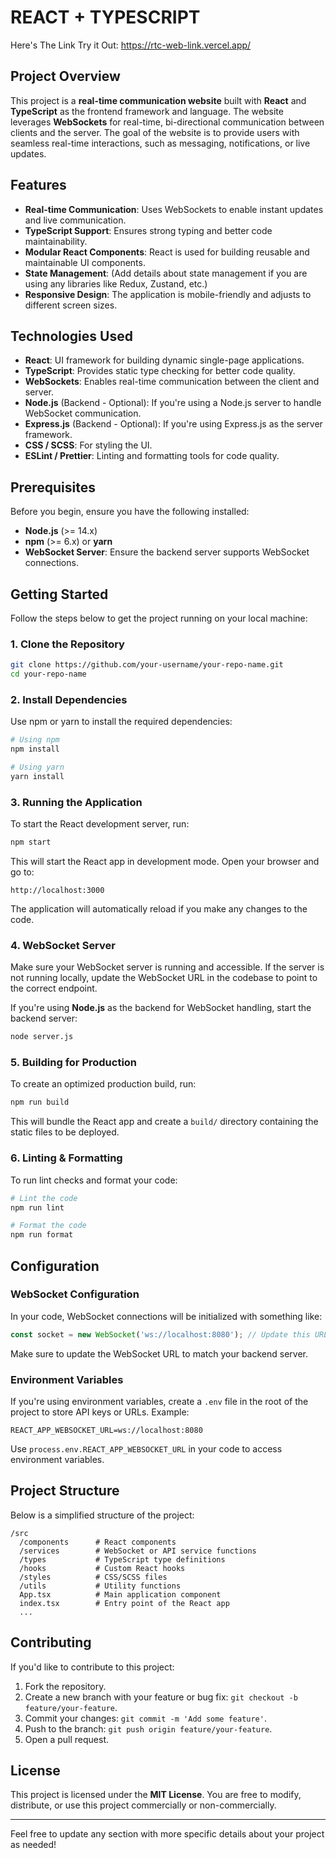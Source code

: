 # REACT + TYPESCRIPT


Here's The Link Try it Out: https://rtc-web-link.vercel.app/


## Project Overview

This project is a **real-time communication website** built with **React** and **TypeScript** as the frontend framework and language. The website leverages **WebSockets** for real-time, bi-directional communication between clients and the server. The goal of the website is to provide users with seamless real-time interactions, such as messaging, notifications, or live updates.

## Features

- **Real-time Communication**: Uses WebSockets to enable instant updates and live communication.
- **TypeScript Support**: Ensures strong typing and better code maintainability.
- **Modular React Components**: React is used for building reusable and maintainable UI components.
- **State Management**: (Add details about state management if you are using any libraries like Redux, Zustand, etc.)
- **Responsive Design**: The application is mobile-friendly and adjusts to different screen sizes.

## Technologies Used

- **React**: UI framework for building dynamic single-page applications.
- **TypeScript**: Provides static type checking for better code quality.
- **WebSockets**: Enables real-time communication between the client and server.
- **Node.js** (Backend - Optional): If you're using a Node.js server to handle WebSocket communication.
- **Express.js** (Backend - Optional): If you're using Express.js as the server framework.
- **CSS / SCSS**: For styling the UI.
- **ESLint / Prettier**: Linting and formatting tools for code quality.

## Prerequisites

Before you begin, ensure you have the following installed:

- **Node.js** (>= 14.x)
- **npm** (>= 6.x) or **yarn**
- **WebSocket Server**: Ensure the backend server supports WebSocket connections.

## Getting Started

Follow the steps below to get the project running on your local machine:

### 1. Clone the Repository

```bash
git clone https://github.com/your-username/your-repo-name.git
cd your-repo-name
```

### 2. Install Dependencies

Use npm or yarn to install the required dependencies:

```bash
# Using npm
npm install

# Using yarn
yarn install
```

### 3. Running the Application

To start the React development server, run:

```bash
npm start
```

This will start the React app in development mode. Open your browser and go to:

```
http://localhost:3000
```

The application will automatically reload if you make any changes to the code.

### 4. WebSocket Server

Make sure your WebSocket server is running and accessible. If the server is not running locally, update the WebSocket URL in the codebase to point to the correct endpoint.

If you're using **Node.js** as the backend for WebSocket handling, start the backend server:

```bash
node server.js
```

### 5. Building for Production

To create an optimized production build, run:

```bash
npm run build
```

This will bundle the React app and create a `build/` directory containing the static files to be deployed.

### 6. Linting & Formatting

To run lint checks and format your code:

```bash
# Lint the code
npm run lint

# Format the code
npm run format
```

## Configuration

### WebSocket Configuration

In your code, WebSocket connections will be initialized with something like:

```typescript
const socket = new WebSocket('ws://localhost:8080'); // Update this URL accordingly
```

Make sure to update the WebSocket URL to match your backend server.

### Environment Variables

If you're using environment variables, create a `.env` file in the root of the project to store API keys or URLs. Example:

```
REACT_APP_WEBSOCKET_URL=ws://localhost:8080
```

Use `process.env.REACT_APP_WEBSOCKET_URL` in your code to access environment variables.

## Project Structure

Below is a simplified structure of the project:

```
/src
  /components      # React components
  /services        # WebSocket or API service functions
  /types           # TypeScript type definitions
  /hooks           # Custom React hooks
  /styles          # CSS/SCSS files
  /utils           # Utility functions
  App.tsx          # Main application component
  index.tsx        # Entry point of the React app
  ...
```

## Contributing

If you'd like to contribute to this project:

1. Fork the repository.
2. Create a new branch with your feature or bug fix: `git checkout -b feature/your-feature`.
3. Commit your changes: `git commit -m 'Add some feature'`.
4. Push to the branch: `git push origin feature/your-feature`.
5. Open a pull request.

## License

This project is licensed under the **MIT License**. You are free to modify, distribute, or use this project commercially or non-commercially.

---

Feel free to update any section with more specific details about your project as needed!
